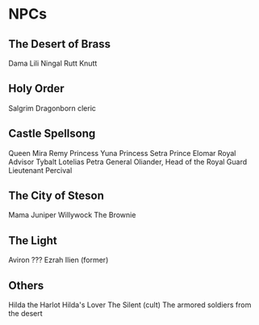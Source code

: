 # NPCs

## The Desert of Brass
Dama
Lili
Ningal
Rutt
Knutt

## Holy Order
Salgrim
Dragonborn cleric

## Castle Spellsong
Queen Mira
Remy
Princess Yuna
Princess Setra
Prince Elomar
Royal Advisor Tybalt
Lotelias
Petra
General Oliander, Head of the Royal Guard
Lieutenant Percival

## The City of Steson
Mama Juniper Willywock
The Brownie

## The Light
Aviron
???
Ezrah
Ilien (former)

## Others
Hilda the Harlot
Hilda's Lover
The Silent (cult)
The armored soldiers from the desert
